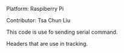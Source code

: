 Platform: Raspiberry Pi

Contributor: Tsa Chun Liu

This code is use fo sending serial command.

Headers that are use in tracking.
